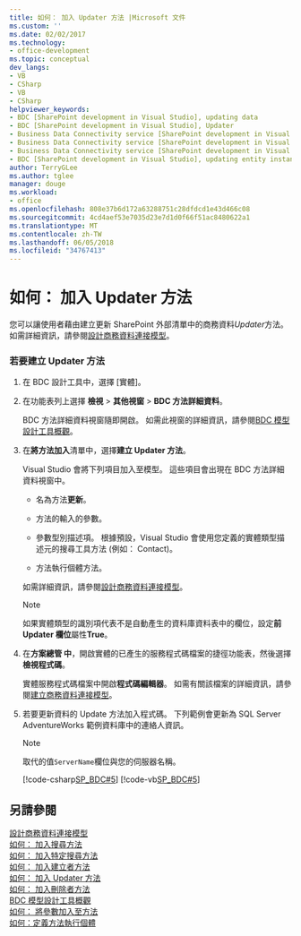 ```yaml
---
title: 如何： 加入 Updater 方法 |Microsoft 文件
ms.custom: ''
ms.date: 02/02/2017
ms.technology:
- office-development
ms.topic: conceptual
dev_langs:
- VB
- CSharp
- VB
- CSharp
helpviewer_keywords:
- BDC [SharePoint development in Visual Studio], updating data
- BDC [SharePoint development in Visual Studio], Updater
- Business Data Connectivity service [SharePoint development in Visual Studio], updating data
- Business Data Connectivity service [SharePoint development in Visual Studio], Updater
- Business Data Connectivity service [SharePoint development in Visual Studio], updating entity instances
- BDC [SharePoint development in Visual Studio], updating entity instances
author: TerryGLee
ms.author: tglee
manager: douge
ms.workload:
- office
ms.openlocfilehash: 808e37b6d172a63288751c28dfdcd1e43d466c08
ms.sourcegitcommit: 4cd4aef53e7035d23e7d1d0f66f51ac8480622a1
ms.translationtype: MT
ms.contentlocale: zh-TW
ms.lasthandoff: 06/05/2018
ms.locfileid: "34767413"
---
```

# <a name="how-to-add-an-updater-method"></a>如何： 加入 Updater 方法
  您可以讓使用者藉由建立更新 SharePoint 外部清單中的商務資料*Updater*方法。 如需詳細資訊，請參閱[設計商務資料連接模型](../sharepoint/designing-a-business-data-connectivity-model.md)。  
  
### <a name="to-create-an-updater-method"></a>若要建立 Updater 方法  
  
1.  在 BDC 設計工具中，選擇 [實體]。  
  
2.  在功能表列上選擇 **檢視** > **其他視窗** > **BDC 方法詳細資料**。  
  
     BDC 方法詳細資料視窗隨即開啟。 如需此視窗的詳細資訊，請參閱[BDC 模型設計工具概觀](../sharepoint/bdc-model-design-tools-overview.md)。  
  
3.  在**將方法加入**清單中，選擇**建立 Updater 方法**。  
  
     Visual Studio 會將下列項目加入至模型。 這些項目會出現在 BDC 方法詳細資料視窗中。  
  
    -   名為方法**更新**。  
  
    -   方法的輸入的參數。  
  
    -   參數型別描述項。 根據預設，Visual Studio 會使用您定義的實體類型描述元的搜尋工具方法 (例如： Contact)。  
  
    -   方法執行個體方法。  
  
     如需詳細資訊，請參閱[設計商務資料連接模型](../sharepoint/designing-a-business-data-connectivity-model.md)。  
  
    > [!NOTE]  
    >  如果實體類型的識別項代表不是自動產生的資料庫資料表中的欄位，設定**前 Updater 欄位**屬性**True**。  
  
4.  在**方案總管 中**，開啟實體的已產生的服務程式碼檔案的捷徑功能表，然後選擇**檢視程式碼**。  
  
     實體服務程式碼檔案中開啟**程式碼編輯器**。 如需有關該檔案的詳細資訊，請參閱[建立商務資料連接模型](../sharepoint/creating-a-business-data-connectivity-model.md)。  
  
5.  若要更新資料的 Update 方法加入程式碼。 下列範例會更新為 SQL Server AdventureWorks 範例資料庫中的連絡人資訊。  
  
    > [!NOTE]  
    >  取代的值`ServerName`欄位與您的伺服器名稱。  
  
     [!code-csharp[SP_BDC#5](../sharepoint/codesnippet/CSharp/SP_BDC/bdcmodel1/contactservice.cs#5)]
     [!code-vb[SP_BDC#5](../sharepoint/codesnippet/VisualBasic/sp_bdc/bdcmodel1/contactservice.vb#5)]  
  
## <a name="see-also"></a>另請參閱
 [設計商務資料連接模型](../sharepoint/designing-a-business-data-connectivity-model.md)   
 [如何： 加入搜尋方法](../sharepoint/how-to-add-a-finder-method.md)   
 [如何： 加入特定搜尋方法](../sharepoint/how-to-add-a-specific-finder-method.md)   
 [如何： 加入建立者方法](../sharepoint/how-to-add-a-creator-method.md)   
 [如何： 加入 Updater 方法](../sharepoint/how-to-add-an-updater-method.md)   
 [如何： 加入刪除者方法](../sharepoint/how-to-add-a-deleter-method.md)   
 [BDC 模型設計工具概觀](../sharepoint/bdc-model-design-tools-overview.md)   
 [如何： 將參數加入至方法](../sharepoint/how-to-add-a-parameter-to-a-method.md)   
 [如何：定義方法執行個體](../sharepoint/how-to-define-a-method-instance.md)  
  
 
